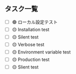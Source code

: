 ## タスク一覧

- [ ] 🟢 ローカル設定テスト
- [ ] 🟡 Installation test
- [ ] 🟡 Silent test
- [ ] 🟡 Verbose test
- [ ] 🟡 Environment variable test
- [ ] 🟡 Production test
- [ ] 🟡 Slient test
